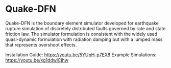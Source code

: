 # Quake-DFN

Quake-DFN is the boundary element simulator developed for earthquake rupture simulation of discretely distributed faults governed by rate and state friction law. The simulator formulation is consistent with the widely used quasi-dynamic formulation with radiation damping but with a lumped mass that represents overshoot effects.


Installation Guide:   https://youtu.be/5YUpH-p7EX8
Example Simulations:   https://youtu.be/xg1ddwlCjhw
